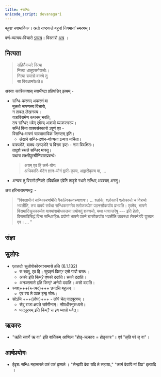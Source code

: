 ```yaml
---
title: +सन्धिः
unicode_script: devanagari
---
```


बहुशः स्वाभाविकः। अतो नाप्क्ष्यन्ते बहूनां नियमानां स्मरणम्।

वर्ण-व्यत्यय-विचारो [ऽन्यत्र](../../varNa-vyatyayaH/)।
विस्तारो [अत्र](https://docs.google.com/spreadsheets/d/1GP8Ps_hmgCGLZPWKIVBCfQB9ZmPQOaCwTrH9OybaWaQ/edit#gid=0) । 

## नित्यता

> संहितैकपदे नित्या  
नित्या धातूपसर्गयजोः।  
नित्या समासे वाक्ये तु  
सा विवक्षामपेक्षते॥  

अस्याः कारिकायास् स्वाभीष्टा प्रतिपत्तिर् इत्थम् - 

- सन्धि-करणम् अकरणं वा  
  मूलतो भाषणस्य विचारो,  
  न तावल् लेखनस्य।  
  यत्राविरामेण कथनम् भवति,  
  तत्र सन्धिर् भवेद् एवेत्य् आशयो व्याकरणस्य।  
  सन्धिं विना वाक्यसंस्कारो ऽपूर्ण एव -  
  विसन्धि-भाषणं चास्वाभाविकं क्लिष्टम् इति।
  - लेखने सन्धि-दर्शन-योग्यता ऽन्यत्र चर्चिता। 
- वाक्यभेदे, वाक्य-खण्डभेदे च विराम इष्टः - नाम विवक्षितः।  
  तादृशे स्थले सन्धिर् मास्तु।  
  यथात्र लक्ष्मीपुरश्रीनिवासप्रबन्धे-  
  > अयम् एव हि कर्म-योगः  
  अधिकारि-भेदेन ज्ञान-योगं द्वारी-कृत्य, अद्वारीकृत्य वा, …
- अन्यत्र तु विरामोऽनिष्टो ऽविवक्षित एवेति तादृशे स्थले सन्धिर् अवश्यम् अस्तु। 


अत्र हरिनारायणभट्टः -  

> "विवक्षाधीनं सन्धिकरणमिति वैकल्पिकत्वस्याशयः। … श्लोके, श्लोकार्धे श्लोकान्ते च विरामो भवतीति, तत्र वाक्ये सर्वथा सन्धिकरणमेव श्लोकरूपेण पठनसौकर्याय प्रभवति। एवमेव, भाषणे विरामादिसूचकान्येव वाक्यांशबोधकतया प्रयोक्तुं शक्यन्ते, यथा भाषान्तरेषु --- इति हेतोः, विरामादिचिह्नं विना सन्धिरहितः प्रयोगो भाषणे पठने चासौकर्याय भवतीति व्यवस्था लेखनेऽपि युज्यत एव। …  "


## संज्ञा
<div class="spreadsheet" src="saMjJNA.toml" fullHeightWithRowsPerScreen=8> </div>  


## सुलोपः
- एतत्तदोः सुलोपोकोरनञ्समासे हलि (6.1.132)
  - स खलु, एष हि। सुग्रहणं किम्? एतौ गावौ चरतः।
  - अकोः इति किम्? एषको ददाति। सको ददाति। 
  - अनञ्समासे इति किम्? अनेषो ददाति। असो ददाति।
- स्यश्+++(←त्यद्)+++ छन्दसि बहुलम् ।
  - एष स्य ते पवत इन्द्र सोमः।
- सोऽचि +++(लोपः)+++ - लोपे चेत्‌ पादपूरणम् ।
  - सेदु राजा क्षयते चर्षणीनाम्। सौषधीरनुरुध्यसे।
  - पादपूरणम् इति किम्? स इव व्याघ्रो भवेत्।

## ऋकारः
- "ऋति सवर्णे ऋ वा" इति वार्तिकम् आश्रित्य "होतृ-ऋकारः = होतृकारः"। एवं "ऌति परे ऌ वा"।

## आर्षप्रयोगः
- ईदृशः सन्धिः महाभारते वारं वारं दृश्यते । "सेन्द्रापि देवा यदि ते सहायाः," "कामं देवापि मां विप्र" इत्यादि ।